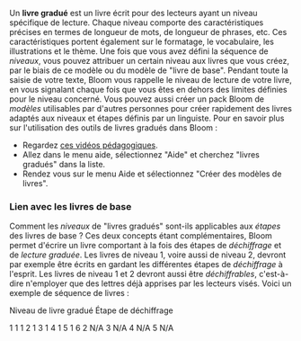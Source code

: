 Un **livre gradué** est un livre écrit pour des lecteurs ayant un niveau spécifique de lecture. Chaque niveau comporte des caractéristiques précises en termes de longueur de mots, de longueur de phrases, etc. Ces caractéristiques portent également sur le formatage, le vocabulaire, les illustrations et le thème.
Une fois que vous avez défini la séquence de *niveaux*, vous pouvez attribuer un certain niveau aux livres que vous créez, par le biais de ce modèle ou du modèle de "livre de base". Pendant toute la saisie de votre texte, Bloom vous rappelle le niveau de lecture de votre livre, en vous signalant chaque fois que vous êtes en dehors des limites définies pour le niveau concerné.
Vous pouvez aussi créer un pack Bloom de *modèles* utilisables par d'autres personnes pour créer rapidement des livres adaptés aux niveaux et étapes définis par un linguiste.
Pour en savoir plus sur l'utilisation des outils de livres gradués dans Bloom :
- Regardez [ces vidéos pédagogiques](http://tiny.cc/8vbwux).
- Allez dans le menu aide, sélectionnez "Aide" et cherchez "livres gradués" dans la liste.
- Rendez vous sur le menu Aide et sélectionnez "Créer des modèles de livres".
### Lien avec les livres de base
Comment les *niveaux* de "livres gradués" sont-ils applicables aux *étapes* des livres de base ? Ces deux concepts étant complémentaires, Bloom permet d'écrire un livre comportant à la fois des étapes de *déchiffrage* et de *lecture graduée*. Les livres de niveau 1, voire aussi de niveau 2, devront par exemple être écrits en gardant les différentes étapes de *déchiffrage* à l'esprit. Les livres de niveau 1 et 2 devront aussi être *déchiffrables*, c'est-à-dire n'employer que des lettres déjà apprises par les lecteurs visés. Voici un exemple de séquence de livres :


 Niveau de livre gradué 
 Étape de déchiffrage 

 1  1 
 1  2 
 1  3 
 1  4 
 1  5 
 1  6 
 2  N/A 
 3  N/A 
 4  N/A 
 5  N/A 

